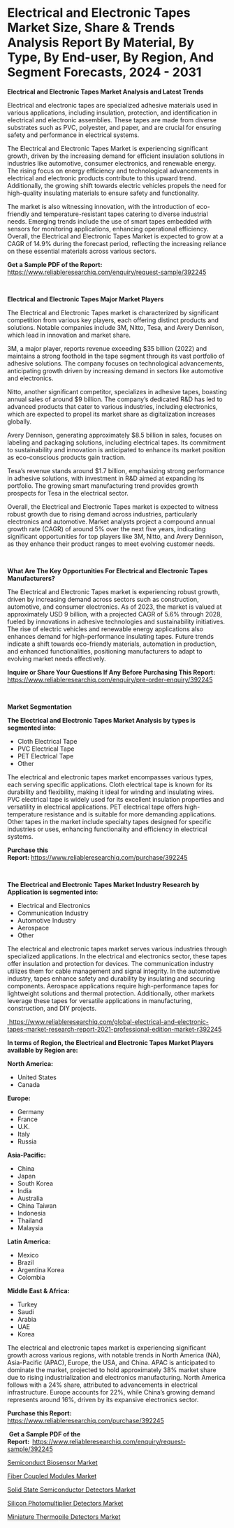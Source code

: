 <p><h1>Electrical and Electronic Tapes Market Size, Share & Trends Analysis Report By Material, By Type, By End-user, By Region, And Segment Forecasts, 2024 - 2031</h1></p><p><strong>Electrical and Electronic Tapes Market Analysis and Latest Trends</strong></p>
<p><p>Electrical and electronic tapes are specialized adhesive materials used in various applications, including insulation, protection, and identification in electrical and electronic assemblies. These tapes are made from diverse substrates such as PVC, polyester, and paper, and are crucial for ensuring safety and performance in electrical systems.</p><p>The Electrical and Electronic Tapes Market is experiencing significant growth, driven by the increasing demand for efficient insulation solutions in industries like automotive, consumer electronics, and renewable energy. The rising focus on energy efficiency and technological advancements in electrical and electronic products contribute to this upward trend. Additionally, the growing shift towards electric vehicles propels the need for high-quality insulating materials to ensure safety and functionality.</p><p>The market is also witnessing innovation, with the introduction of eco-friendly and temperature-resistant tapes catering to diverse industrial needs. Emerging trends include the use of smart tapes embedded with sensors for monitoring applications, enhancing operational efficiency. Overall, the Electrical and Electronic Tapes Market is expected to grow at a CAGR of 14.9% during the forecast period, reflecting the increasing reliance on these essential materials across various sectors.</p></p>
<p><strong>Get a Sample PDF of the Report:&nbsp;</strong> <a href="https://www.reliableresearchiq.com/enquiry/request-sample/392245?utm_campaign=1780&utm_medium=2&utm_source=Github&utm_content=ia&utm_term=26102024&utm_id=electrical-and-electronic-tapes">https://www.reliableresearchiq.com/enquiry/request-sample/392245</a></p>
<p>&nbsp;</p>
<p><strong>Electrical and Electronic Tapes Major Market Players</strong></p>
<p><p>The Electrical and Electronic Tapes market is characterized by significant competition from various key players, each offering distinct products and solutions. Notable companies include 3M, Nitto, Tesa, and Avery Dennison, which lead in innovation and market share.</p><p>3M, a major player, reports revenue exceeding $35 billion (2022) and maintains a strong foothold in the tape segment through its vast portfolio of adhesive solutions. The company focuses on technological advancements, anticipating growth driven by increasing demand in sectors like automotive and electronics.</p><p>Nitto, another significant competitor, specializes in adhesive tapes, boasting annual sales of around $9 billion. The company’s dedicated R&D has led to advanced products that cater to various industries, including electronics, which are expected to propel its market share as digitalization increases globally.</p><p>Avery Dennison, generating approximately $8.5 billion in sales, focuses on labeling and packaging solutions, including electrical tapes. Its commitment to sustainability and innovation is anticipated to enhance its market position as eco-conscious products gain traction.</p><p>Tesa’s revenue stands around $1.7 billion, emphasizing strong performance in adhesive solutions, with investment in R&D aimed at expanding its portfolio. The growing smart manufacturing trend provides growth prospects for Tesa in the electrical sector.</p><p>Overall, the Electrical and Electronic Tapes market is expected to witness robust growth due to rising demand across industries, particularly electronics and automotive. Market analysts project a compound annual growth rate (CAGR) of around 5% over the next five years, indicating significant opportunities for top players like 3M, Nitto, and Avery Dennison, as they enhance their product ranges to meet evolving customer needs.</p></p>
<p>&nbsp;</p>
<p><strong>What Are The Key Opportunities For Electrical and Electronic Tapes Manufacturers?</strong></p>
<p><p>The Electrical and Electronic Tapes market is experiencing robust growth, driven by increasing demand across sectors such as construction, automotive, and consumer electronics. As of 2023, the market is valued at approximately USD 9 billion, with a projected CAGR of 5.6% through 2028, fueled by innovations in adhesive technologies and sustainability initiatives. The rise of electric vehicles and renewable energy applications also enhances demand for high-performance insulating tapes. Future trends indicate a shift towards eco-friendly materials, automation in production, and enhanced functionalities, positioning manufacturers to adapt to evolving market needs effectively.</p></p>
<p><strong>Inquire or Share Your Questions If Any Before Purchasing This Report:</strong> <a href="https://www.reliableresearchiq.com/enquiry/pre-order-enquiry/392245?utm_campaign=1780&utm_medium=2&utm_source=Github&utm_content=ia&utm_term=26102024&utm_id=electrical-and-electronic-tapes">https://www.reliableresearchiq.com/enquiry/pre-order-enquiry/392245</a></p>
<p>&nbsp;</p>
<p><strong>Market Segmentation</strong></p>
<p><strong>The Electrical and Electronic Tapes Market Analysis by types is segmented into:</strong></p>
<p><ul><li>Cloth Electrical Tape</li><li>PVC Electrical Tape</li><li>PET Electrical Tape</li><li>Other</li></ul></p>
<p><p>The electrical and electronic tapes market encompasses various types, each serving specific applications. Cloth electrical tape is known for its durability and flexibility, making it ideal for winding and insulating wires. PVC electrical tape is widely used for its excellent insulation properties and versatility in electrical applications. PET electrical tape offers high-temperature resistance and is suitable for more demanding applications. Other tapes in the market include specialty tapes designed for specific industries or uses, enhancing functionality and efficiency in electrical systems.</p></p>
<p><strong>Purchase this Report:&nbsp;</strong><a href="https://www.reliableresearchiq.com/purchase/392245?utm_campaign=1780&utm_medium=2&utm_source=Github&utm_content=ia&utm_term=26102024&utm_id=electrical-and-electronic-tapes">https://www.reliableresearchiq.com/purchase/392245</a></p>
<p>&nbsp;</p>
<p><strong>The Electrical and Electronic Tapes Market Industry Research by Application is segmented into:</strong></p>
<p><ul><li>Electrical and Electronics</li><li>Communication Industry</li><li>Automotive Industry</li><li>Aerospace</li><li>Other</li></ul></p>
<p><p>The electrical and electronic tapes market serves various industries through specialized applications. In the electrical and electronics sector, these tapes offer insulation and protection for devices. The communication industry utilizes them for cable management and signal integrity. In the automotive industry, tapes enhance safety and durability by insulating and securing components. Aerospace applications require high-performance tapes for lightweight solutions and thermal protection. Additionally, other markets leverage these tapes for versatile applications in manufacturing, construction, and DIY projects.</p></p>
<p><a href="https://www.reliableresearchiq.com/global-electrical-and-electronic-tapes-market-research-report-2021-professional-edition-market-r392245?utm_campaign=1780&utm_medium=2&utm_source=Github&utm_content=ia&utm_term=26102024&utm_id=electrical-and-electronic-tapes">&nbsp;https://www.reliableresearchiq.com/global-electrical-and-electronic-tapes-market-research-report-2021-professional-edition-market-r392245</a></p>
<p><strong>In terms of Region, the Electrical and Electronic Tapes Market Players available by Region are:</strong></p>
<p>
    <p> <strong> North America: </strong>
        <ul>
            <li>United States</li>
            <li>Canada</li>
        </ul>
        </p> 
    <p> <strong> Europe: </strong>
        <ul>
            <li>Germany</li>
            <li>France</li>
            <li>U.K.</li>
            <li>Italy</li>
            <li>Russia</li>
        </ul>
        </p> 
    <p> <strong> Asia-Pacific: </strong>
        <ul>
            <li>China</li>
            <li>Japan</li>
            <li>South Korea</li>
            <li>India</li>
            <li>Australia</li>
            <li>China Taiwan</li>
            <li>Indonesia</li>
            <li>Thailand</li>
            <li>Malaysia</li>
        </ul>
        </p> 
    <p> <strong> Latin America: </strong>
        <ul>
            <li>Mexico</li>
            <li>Brazil</li>
            <li>Argentina Korea</li>
            <li>Colombia</li>
        </ul>
        </p> 
    <p> <strong> Middle East & Africa: </strong>
        <ul>
            <li>Turkey</li>
            <li>Saudi</li>
            <li>Arabia</li>
            <li>UAE</li>
            <li>Korea</li>
        </ul>
    </p>
    </p>
<p><p>The electrical and electronic tapes market is experiencing significant growth across various regions, with notable trends in North America (NA), Asia-Pacific (APAC), Europe, the USA, and China. APAC is anticipated to dominate the market, projected to hold approximately 38% market share due to rising industrialization and electronics manufacturing. North America follows with a 24% share, attributed to advancements in electrical infrastructure. Europe accounts for 22%, while China’s growing demand represents around 16%, driven by its expansive electronics sector.</p></p>
<p><strong>Purchase this Report: </strong><a href="https://www.reliableresearchiq.com/purchase/392245?utm_campaign=1780&utm_medium=2&utm_source=Github&utm_content=ia&utm_term=26102024&utm_id=electrical-and-electronic-tapes">https://www.reliableresearchiq.com/purchase/392245</a></p>
<p>&nbsp;<strong>Get a Sample PDF of the Report:&nbsp;&nbsp;</strong><a href="https://www.reliableresearchiq.com/enquiry/request-sample/392245?utm_campaign=1780&utm_medium=2&utm_source=Github&utm_content=ia&utm_term=26102024&utm_id=electrical-and-electronic-tapes">https://www.reliableresearchiq.com/enquiry/request-sample/392245</a></p>
<p><strong></strong></p>
<p><p><a href="https://www.linkedin.com/pulse/strategic-roadmap-success-global-semiconduct-biosensor-7g8af?utm_campaign=1780&utm_medium=2&utm_source=Github&utm_content=ia&utm_term=26102024&utm_id=electrical-and-electronic-tapes">Semiconduct Biosensor Market</a></p><p><a href="https://www.linkedin.com/pulse/global-fiber-coupled-modules-market-opportunities-challenges2024-imlpc?utm_campaign=1780&utm_medium=2&utm_source=Github&utm_content=ia&utm_term=26102024&utm_id=electrical-and-electronic-tapes">Fiber Coupled Modules Market</a></p><p><a href="https://www.linkedin.com/pulse/solid-state-semiconductor-detectors-market-indicators-size-regional-e8lsf?utm_campaign=1780&utm_medium=2&utm_source=Github&utm_content=ia&utm_term=26102024&utm_id=electrical-and-electronic-tapes">Solid State Semiconductor Detectors Market</a></p><p><a href="https://www.linkedin.com/pulse/silicon-photomultiplier-detectors-market-overview-forecast-2024-zqpxf?utm_campaign=1780&utm_medium=2&utm_source=Github&utm_content=ia&utm_term=26102024&utm_id=electrical-and-electronic-tapes">Silicon Photomultiplier Detectors Market</a></p><p><a href="https://www.linkedin.com/pulse/miniature-thermopile-detectors-market-global-insights-sales-jrclf?utm_campaign=1780&utm_medium=2&utm_source=Github&utm_content=ia&utm_term=26102024&utm_id=electrical-and-electronic-tapes">Miniature Thermopile Detectors Market</a></p></p>